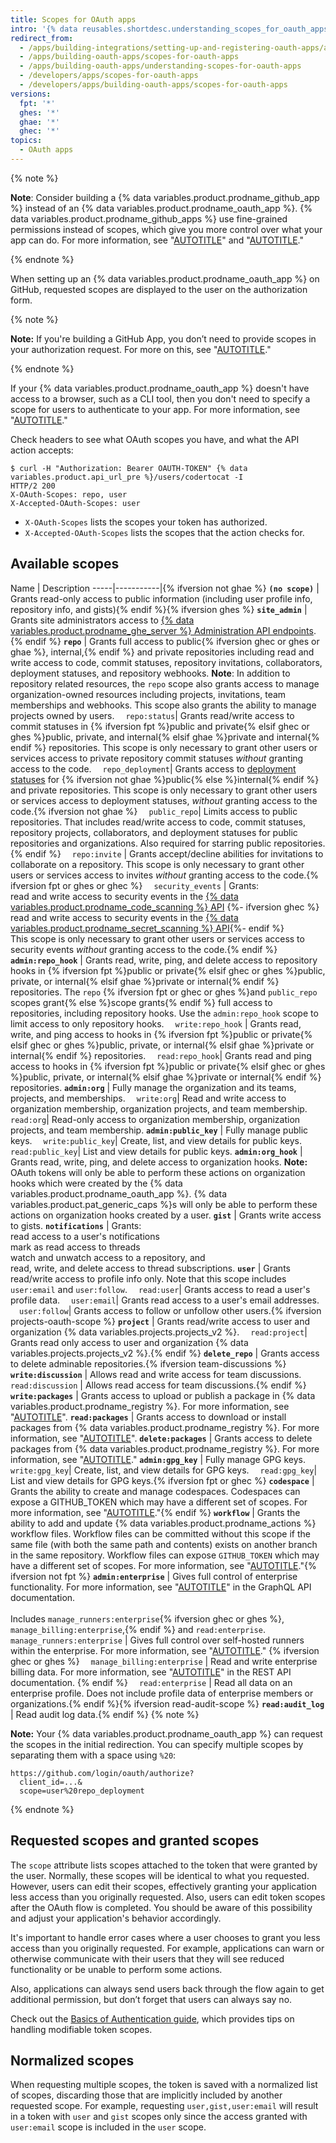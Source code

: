 ```yaml
---
title: Scopes for OAuth apps
intro: '{% data reusables.shortdesc.understanding_scopes_for_oauth_apps %}'
redirect_from:
  - /apps/building-integrations/setting-up-and-registering-oauth-apps/about-scopes-for-oauth-apps
  - /apps/building-oauth-apps/scopes-for-oauth-apps
  - /apps/building-oauth-apps/understanding-scopes-for-oauth-apps
  - /developers/apps/scopes-for-oauth-apps
  - /developers/apps/building-oauth-apps/scopes-for-oauth-apps
versions:
  fpt: '*'
  ghes: '*'
  ghae: '*'
  ghec: '*'
topics:
  - OAuth apps
---
```


{% note %}

**Note**: Consider building a {% data variables.product.prodname_github_app %} instead of an {% data variables.product.prodname_oauth_app %}. {% data variables.product.prodname_github_apps %} use fine-grained permissions instead of scopes, which give you more control over what your app can do. For more information, see "[AUTOTITLE](/apps/oauth-apps/building-oauth-apps/differences-between-github-apps-and-oauth-apps)" and "[AUTOTITLE](/apps/creating-github-apps/setting-up-a-github-app/about-creating-github-apps)."

{% endnote %}

When setting up an {% data variables.product.prodname_oauth_app %} on GitHub, requested scopes are displayed to the user on the authorization form.

{% note %}

**Note:** If you're building a GitHub App, you don’t need to provide scopes in your authorization request. For more on this, see "[AUTOTITLE](/apps/creating-github-apps/authenticating-with-a-github-app/identifying-and-authorizing-users-for-github-apps)."

{% endnote %}

If your {% data variables.product.prodname_oauth_app %} doesn't have access to a browser, such as a CLI tool, then you don't need to specify a scope for users to authenticate to your app. For more information, see "[AUTOTITLE](/apps/oauth-apps/building-oauth-apps/authorizing-oauth-apps#device-flow)."

Check headers to see what OAuth scopes you have, and what the API action accepts:

```shell
$ curl -H "Authorization: Bearer OAUTH-TOKEN" {% data variables.product.api_url_pre %}/users/codertocat -I
HTTP/2 200
X-OAuth-Scopes: repo, user
X-Accepted-OAuth-Scopes: user
```

- `X-OAuth-Scopes` lists the scopes your token has authorized.
- `X-Accepted-OAuth-Scopes` lists the scopes that the action checks for.

## Available scopes

Name | Description
-----|-----------|{% ifversion not ghae %}
**`(no scope)`** | Grants read-only access to public information (including user profile info, repository info, and gists){% endif %}{% ifversion ghes %}
**`site_admin`** | Grants site administrators access to [{% data variables.product.prodname_ghe_server %} Administration API endpoints](/rest/enterprise-admin).{% endif %}
**`repo`** | Grants full access to public{% ifversion ghec or ghes or ghae %}, internal,{% endif %} and private repositories including read and write access to code, commit statuses, repository invitations, collaborators, deployment statuses, and repository webhooks. **Note**: In addition to repository related resources, the `repo` scope also grants access to manage organization-owned resources including projects, invitations, team memberships and webhooks. This scope also grants the ability to manage projects owned by users.
&emsp;`repo:status`| Grants read/write access to commit statuses in {% ifversion fpt %}public and private{% elsif ghec or ghes %}public, private, and internal{% elsif ghae %}private and internal{% endif %} repositories. This scope is only necessary to grant other users or services access to private repository commit statuses _without_ granting access to the code.
&emsp;`repo_deployment`| Grants access to [deployment statuses](/rest/repos#deployments) for {% ifversion not ghae %}public{% else %}internal{% endif %} and private repositories. This scope is only necessary to grant other users or services access to deployment statuses, _without_ granting access to the code.{% ifversion not ghae %}
&emsp;`public_repo`| Limits access to public repositories. That includes read/write access to code, commit statuses, repository projects, collaborators, and deployment statuses for public repositories and organizations. Also required for starring public repositories.{% endif %}
&emsp;`repo:invite` | Grants accept/decline abilities for invitations to collaborate on a repository. This scope is only necessary to grant other users or services access to invites _without_ granting access to the code.{% ifversion fpt or ghes or ghec %}
&emsp;`security_events` | Grants: <br/> read and write access to security events in the [{% data variables.product.prodname_code_scanning %} API](/rest/code-scanning) {%- ifversion ghec %}<br/> read and write access to security events in the [{% data variables.product.prodname_secret_scanning %} API](/rest/secret-scanning){%- endif %} <br/> This scope is only necessary to grant other users or services access to security events _without_ granting access to the code.{% endif %}
**`admin:repo_hook`** | Grants read, write, ping, and delete access to repository hooks in {% ifversion fpt %}public or private{% elsif ghec or ghes %}public, private, or internal{% elsif ghae %}private or internal{% endif %} repositories. The `repo` {% ifversion fpt or ghec or ghes %}and `public_repo` scopes grant{% else %}scope grants{% endif %} full access to repositories, including repository hooks. Use the `admin:repo_hook` scope to limit access to only repository hooks.
&emsp;`write:repo_hook` | Grants read, write, and ping access to hooks in {% ifversion fpt %}public or private{% elsif ghec or ghes %}public, private, or internal{% elsif ghae %}private or internal{% endif %} repositories.
&emsp;`read:repo_hook`| Grants read and ping access to hooks in {% ifversion fpt %}public or private{% elsif ghec or ghes %}public, private, or internal{% elsif ghae %}private or internal{% endif %} repositories.
**`admin:org`** | Fully manage the organization and its teams, projects, and memberships.
&emsp;`write:org`| Read and write access to organization membership, organization projects, and team membership.
&emsp;`read:org`| Read-only access to organization membership, organization projects, and team membership.
**`admin:public_key`** | Fully manage public keys.
&emsp;`write:public_key`| Create, list, and view details for public keys.
&emsp;`read:public_key`| List and view details for public keys.
**`admin:org_hook`** | Grants read, write, ping, and delete access to organization hooks. **Note:** OAuth tokens will only be able to perform these actions on organization hooks which were created by the {% data variables.product.prodname_oauth_app %}. {% data variables.product.pat_generic_caps %}s will only be able to perform these actions on organization hooks created by a user.
**`gist`** | Grants write access to gists.
**`notifications`** | Grants: <br/>read access to a user's notifications<br/> mark as read access to threads <br/>watch and unwatch access to a repository, and<br/> read, write, and delete access to thread subscriptions.
**`user`** | Grants read/write access to profile info only.  Note that this scope includes `user:email` and `user:follow`.
&emsp;`read:user`| Grants access to read a user's profile data.
&emsp;`user:email`| Grants read access to a user's email addresses.
&emsp;`user:follow`| Grants access to follow or unfollow other users.{% ifversion projects-oauth-scope %}
**`project`** | Grants read/write access to user and organization {% data variables.projects.projects_v2 %}.
&emsp;`read:project`| Grants read only access to user and organization {% data variables.projects.projects_v2 %}.{% endif %}
**`delete_repo`** | Grants access to delete adminable repositories.{% ifversion team-discussions %}
**`write:discussion`** | Allows read and write access for team discussions.
&emsp;`read:discussion` | Allows read access for team discussions.{% endif %}
**`write:packages`** | Grants access to upload or publish a package in {% data variables.product.prodname_registry %}. For more information, see "[AUTOTITLE](/packages/learn-github-packages/publishing-a-package)".
**`read:packages`** | Grants access to download or install packages from {% data variables.product.prodname_registry %}. For more information, see "[AUTOTITLE](/packages/learn-github-packages/installing-a-package)".
**`delete:packages`** | Grants access to delete packages from {% data variables.product.prodname_registry %}. For more information, see "[AUTOTITLE](/packages/learn-github-packages/deleting-and-restoring-a-package)."
**`admin:gpg_key`** | Fully manage GPG keys.
&emsp;`write:gpg_key`| Create, list, and view details for GPG keys.
&emsp;`read:gpg_key`| List and view details for GPG keys.{% ifversion fpt or ghec %}
**`codespace`** | Grants the ability to create and manage codespaces. Codespaces can expose a GITHUB_TOKEN which may have a different set of scopes. For more information, see "[AUTOTITLE](/codespaces/codespaces-reference/security-in-github-codespaces#authentication)."{% endif %}
**`workflow`** | Grants the ability to add and update {% data variables.product.prodname_actions %} workflow files. Workflow files can be committed without this scope if the same file (with both the same path and contents) exists on another branch in the same repository. Workflow files can expose `GITHUB_TOKEN` which may have a different set of scopes. For more information, see "[AUTOTITLE](/actions/security-guides/automatic-token-authentication#permissions-for-the-github_token)."{% ifversion not fpt %}
**`admin:enterprise`** | Gives full control of enterprise functionality. For more information, see "[AUTOTITLE](/graphql/guides/managing-enterprise-accounts)" in the GraphQL API documentation.<br><br>Includes `manage_runners:enterprise`{% ifversion ghec or ghes %}, `manage_billing:enterprise`,{% endif %} and `read:enterprise`.
&emsp;`manage_runners:enterprise` | Gives full control over self-hosted runners within the enterprise. For more information, see "[AUTOTITLE](/actions/hosting-your-own-runners/managing-self-hosted-runners/about-self-hosted-runners)." {% ifversion ghec or ghes %}
&emsp;`manage_billing:enterprise` | Read and write enterprise billing data. For more information, see "[AUTOTITLE](/rest/billing)" in the REST API documentation. {% endif %}
&emsp;`read:enterprise` | Read all data on an enterprise profile. Does not include profile data of enterprise members or organizations.{% endif %}{% ifversion read-audit-scope %}
**`read:audit_log`** | Read audit log data.{% endif %}
{% note %}

**Note:** Your {% data variables.product.prodname_oauth_app %} can request the scopes in the initial redirection. You
can specify multiple scopes by separating them with a space using `%20`:

    https://github.com/login/oauth/authorize?
      client_id=...&
      scope=user%20repo_deployment

{% endnote %}

## Requested scopes and granted scopes

The `scope` attribute lists scopes attached to the token that were granted by
the user. Normally, these scopes will be identical to what you requested.
However, users can edit their scopes, effectively
granting your application less access than you originally requested. Also, users
can edit token scopes after the OAuth flow is completed.
You should be aware of this possibility and adjust your application's behavior
accordingly.

It's important to handle error cases where a user chooses to grant you
less access than you originally requested. For example, applications can warn
or otherwise communicate with their users that they will see reduced
functionality or be unable to perform some actions.

Also, applications can always send users back through the flow again to get
additional permission, but don’t forget that users can always say no.

Check out the [Basics of Authentication guide](/rest/guides/basics-of-authentication), which
provides tips on handling modifiable token scopes.

## Normalized scopes

When requesting multiple scopes, the token is saved with a normalized list
of scopes, discarding those that are implicitly included by another requested
scope. For example, requesting `user,gist,user:email` will result in a
token with `user` and `gist` scopes only since the access granted with
`user:email` scope is included in the `user` scope.
